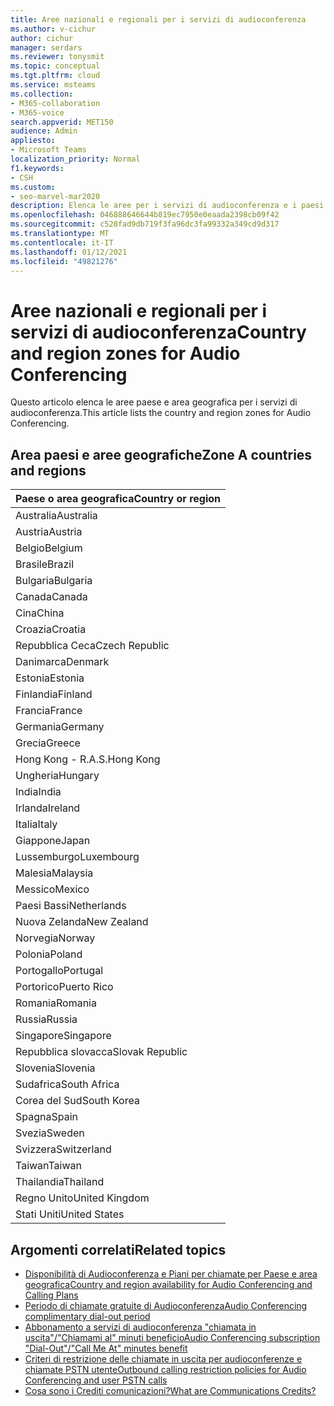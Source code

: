```yaml
---
title: Aree nazionali e regionali per i servizi di audioconferenza
ms.author: v-cichur
author: cichur
manager: serdars
ms.reviewer: tonysmit
ms.topic: conceptual
ms.tgt.pltfrm: cloud
ms.service: msteams
ms.collection:
- M365-collaboration
- M365-voice
search.appverid: MET150
audience: Admin
appliesto:
- Microsoft Teams
localization_priority: Normal
f1.keywords:
- CSH
ms.custom:
- seo-marvel-mar2020
description: Elenca le aree per i servizi di audioconferenza e i paesi e le aree geografiche di ogni zona.
ms.openlocfilehash: 046888646644b819ec7950e0eaada2398cb09f42
ms.sourcegitcommit: c528fad9db719f3fa96dc3fa99332a349cd9d317
ms.translationtype: MT
ms.contentlocale: it-IT
ms.lasthandoff: 01/12/2021
ms.locfileid: "49821276"
---
```

# <a name="country-and-region-zones-for-audio-conferencing"></a><span data-ttu-id="906aa-103">Aree nazionali e regionali per i servizi di audioconferenza</span><span class="sxs-lookup"><span data-stu-id="906aa-103">Country and region zones for Audio Conferencing</span></span>

<span data-ttu-id="906aa-104">Questo articolo elenca le aree paese e area geografica per i servizi di audioconferenza.</span><span class="sxs-lookup"><span data-stu-id="906aa-104">This article lists the country and region zones for Audio Conferencing.</span></span>

## <a name="zone-a-countries-and-regions"></a><span data-ttu-id="906aa-105">Area paesi e aree geografiche</span><span class="sxs-lookup"><span data-stu-id="906aa-105">Zone A countries and regions</span></span>

|<span data-ttu-id="906aa-106">Paese o area geografica</span><span class="sxs-lookup"><span data-stu-id="906aa-106">Country or region</span></span>    |
|-----|
|<span data-ttu-id="906aa-107">Australia</span><span class="sxs-lookup"><span data-stu-id="906aa-107">Australia</span></span>  <br/> |
|<span data-ttu-id="906aa-108">Austria</span><span class="sxs-lookup"><span data-stu-id="906aa-108">Austria</span></span>  <br/> |
|<span data-ttu-id="906aa-109">Belgio</span><span class="sxs-lookup"><span data-stu-id="906aa-109">Belgium</span></span>  <br/> |
|<span data-ttu-id="906aa-110">Brasile</span><span class="sxs-lookup"><span data-stu-id="906aa-110">Brazil</span></span>  <br/> |
|<span data-ttu-id="906aa-111">Bulgaria</span><span class="sxs-lookup"><span data-stu-id="906aa-111">Bulgaria</span></span>  <br/> |
|<span data-ttu-id="906aa-112">Canada</span><span class="sxs-lookup"><span data-stu-id="906aa-112">Canada</span></span>  <br/> |
|<span data-ttu-id="906aa-113">Cina</span><span class="sxs-lookup"><span data-stu-id="906aa-113">China</span></span>  <br/> |
|<span data-ttu-id="906aa-114">Croazia</span><span class="sxs-lookup"><span data-stu-id="906aa-114">Croatia</span></span>  <br/> |
|<span data-ttu-id="906aa-115">Repubblica Ceca</span><span class="sxs-lookup"><span data-stu-id="906aa-115">Czech Republic</span></span>  <br/> |
|<span data-ttu-id="906aa-116">Danimarca</span><span class="sxs-lookup"><span data-stu-id="906aa-116">Denmark</span></span>  <br/> |
|<span data-ttu-id="906aa-117">Estonia</span><span class="sxs-lookup"><span data-stu-id="906aa-117">Estonia</span></span>  <br/> |
|<span data-ttu-id="906aa-118">Finlandia</span><span class="sxs-lookup"><span data-stu-id="906aa-118">Finland</span></span>  <br/> |
|<span data-ttu-id="906aa-119">Francia</span><span class="sxs-lookup"><span data-stu-id="906aa-119">France</span></span>  <br/> |
|<span data-ttu-id="906aa-120">Germania</span><span class="sxs-lookup"><span data-stu-id="906aa-120">Germany</span></span>  <br/> |
|<span data-ttu-id="906aa-121">Grecia</span><span class="sxs-lookup"><span data-stu-id="906aa-121">Greece</span></span>  <br/> |
|<span data-ttu-id="906aa-122">Hong Kong - R.A.S.</span><span class="sxs-lookup"><span data-stu-id="906aa-122">Hong Kong</span></span>  <br/> |
|<span data-ttu-id="906aa-123">Ungheria</span><span class="sxs-lookup"><span data-stu-id="906aa-123">Hungary</span></span>  <br/> |
|<span data-ttu-id="906aa-124">India</span><span class="sxs-lookup"><span data-stu-id="906aa-124">India</span></span>  <br/> |
|<span data-ttu-id="906aa-125">Irlanda</span><span class="sxs-lookup"><span data-stu-id="906aa-125">Ireland</span></span>  <br/> |
|<span data-ttu-id="906aa-126">Italia</span><span class="sxs-lookup"><span data-stu-id="906aa-126">Italy</span></span>  <br/> |
|<span data-ttu-id="906aa-127">Giappone</span><span class="sxs-lookup"><span data-stu-id="906aa-127">Japan</span></span>  <br/> |
|<span data-ttu-id="906aa-128">Lussemburgo</span><span class="sxs-lookup"><span data-stu-id="906aa-128">Luxembourg</span></span>  <br/> |
|<span data-ttu-id="906aa-129">Malesia</span><span class="sxs-lookup"><span data-stu-id="906aa-129">Malaysia</span></span>  <br/> |
|<span data-ttu-id="906aa-130">Messico</span><span class="sxs-lookup"><span data-stu-id="906aa-130">Mexico</span></span>  <br/> |
|<span data-ttu-id="906aa-131">Paesi Bassi</span><span class="sxs-lookup"><span data-stu-id="906aa-131">Netherlands</span></span>  <br/> |
|<span data-ttu-id="906aa-132">Nuova Zelanda</span><span class="sxs-lookup"><span data-stu-id="906aa-132">New Zealand</span></span>  <br/> |
|<span data-ttu-id="906aa-133">Norvegia</span><span class="sxs-lookup"><span data-stu-id="906aa-133">Norway</span></span>  <br/> |
|<span data-ttu-id="906aa-134">Polonia</span><span class="sxs-lookup"><span data-stu-id="906aa-134">Poland</span></span>  <br/> |
|<span data-ttu-id="906aa-135">Portogallo</span><span class="sxs-lookup"><span data-stu-id="906aa-135">Portugal</span></span>  <br/> |
|<span data-ttu-id="906aa-136">Portorico</span><span class="sxs-lookup"><span data-stu-id="906aa-136">Puerto Rico</span></span>  <br/> |
|<span data-ttu-id="906aa-137">Romania</span><span class="sxs-lookup"><span data-stu-id="906aa-137">Romania</span></span>  <br/> |
|<span data-ttu-id="906aa-138">Russia</span><span class="sxs-lookup"><span data-stu-id="906aa-138">Russia</span></span>  <br/> |
|<span data-ttu-id="906aa-139">Singapore</span><span class="sxs-lookup"><span data-stu-id="906aa-139">Singapore</span></span>  <br/> |
|<span data-ttu-id="906aa-140">Repubblica slovacca</span><span class="sxs-lookup"><span data-stu-id="906aa-140">Slovak Republic</span></span>  <br/> |
|<span data-ttu-id="906aa-141">Slovenia</span><span class="sxs-lookup"><span data-stu-id="906aa-141">Slovenia</span></span>  <br/> |
|<span data-ttu-id="906aa-142">Sudafrica</span><span class="sxs-lookup"><span data-stu-id="906aa-142">South Africa</span></span>  <br/> |
|<span data-ttu-id="906aa-143">Corea del Sud</span><span class="sxs-lookup"><span data-stu-id="906aa-143">South Korea</span></span>  <br/> |
|<span data-ttu-id="906aa-144">Spagna</span><span class="sxs-lookup"><span data-stu-id="906aa-144">Spain</span></span>  <br/> |
|<span data-ttu-id="906aa-145">Svezia</span><span class="sxs-lookup"><span data-stu-id="906aa-145">Sweden</span></span>  <br/> |
|<span data-ttu-id="906aa-146">Svizzera</span><span class="sxs-lookup"><span data-stu-id="906aa-146">Switzerland</span></span>  <br/> |
|<span data-ttu-id="906aa-147">Taiwan</span><span class="sxs-lookup"><span data-stu-id="906aa-147">Taiwan</span></span>  <br/> |
|<span data-ttu-id="906aa-148">Thailandia</span><span class="sxs-lookup"><span data-stu-id="906aa-148">Thailand</span></span>  <br/> |
|<span data-ttu-id="906aa-149">Regno Unito</span><span class="sxs-lookup"><span data-stu-id="906aa-149">United Kingdom</span></span>  <br/> |
|<span data-ttu-id="906aa-150">Stati Uniti</span><span class="sxs-lookup"><span data-stu-id="906aa-150">United States</span></span>  <br/> |

## <a name="related-topics"></a><span data-ttu-id="906aa-151">Argomenti correlati</span><span class="sxs-lookup"><span data-stu-id="906aa-151">Related topics</span></span>

- [<span data-ttu-id="906aa-152">Disponibilità di Audioconferenza e Piani per chiamate per Paese e area geografica</span><span class="sxs-lookup"><span data-stu-id="906aa-152">Country and region availability for Audio Conferencing and Calling Plans</span></span>](country-and-region-availability-for-audio-conferencing-and-calling-plans/country-and-region-availability-for-audio-conferencing-and-calling-plans.md)
- [<span data-ttu-id="906aa-153">Periodo di chiamate gratuite di Audioconferenza</span><span class="sxs-lookup"><span data-stu-id="906aa-153">Audio Conferencing complimentary dial-out period</span></span>](complimentary-dial-out-period.md)
- [<span data-ttu-id="906aa-154">Abbonamento a servizi di audioconferenza "chiamata in uscita"/"Chiamami al" minuti beneficio</span><span class="sxs-lookup"><span data-stu-id="906aa-154">Audio Conferencing subscription "Dial-Out"/"Call Me At" minutes benefit</span></span>](audio-conferencing-subscription-dial-out.md)
- [<span data-ttu-id="906aa-155">Criteri di restrizione delle chiamate in uscita per audioconferenze e chiamate PSTN utente</span><span class="sxs-lookup"><span data-stu-id="906aa-155">Outbound calling restriction policies for Audio Conferencing and user PSTN calls</span></span>](outbound-calling-restriction-policies.md)
- [<span data-ttu-id="906aa-156">Cosa sono i Crediti comunicazioni?</span><span class="sxs-lookup"><span data-stu-id="906aa-156">What are Communications Credits?</span></span>](what-are-communications-credits.md)
